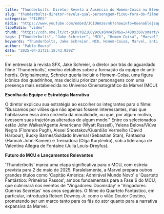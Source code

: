```yaml
---
title: "Thunderbolts: Diretor Revela a Ausência do Homem-Coisa no Elenco do Filme"
slug: "thunderbolts-diretor-revela-qual-personagem-ficou-fora-do-filme"
categoria: "FILMES"
midia: "https://www.youtube.com/embed/JCIUWmzevnk?showinfo=0&enablejsapi=1"
tipoMidia: "video"
thumb: "https://cdn.ome.lt/ct-gCDVYB21C0y9cGs6MvAi9NGs=/480x360/smart/extras/conteudos/Captura_de_tela_2025-04-21_175142.png"
tags: ["Thunderbolts", "Jake Schreier", "MCU", "Homem-Coisa", "Marvel", "anti-heróis", "cinema", "filmes de super-heróis"]
keywords: "Thunderbolts, Jake Schreier, MCU, Homem-Coisa, Marvel, anti-heróis, cinema, filmes de super-heróis"
author: "Pablo Moura"
data: "2025-04-21T21:18:43.939Z"
---
```


Em entrevista à revista SFX, Jake Schreier, o diretor por trás do aguardado filme 'Thunderbolts', revelou detalhes sobre a formação da equipe de anti-heróis. Originalmente, Schreier queria incluir o Homem-Coisa, uma figura icônica dos quadrinhos, mas decidiu priorizar personagens com uma presença mais estabelecida no Universo Cinematográfico da Marvel (MCU).

**Escolha da Equipe e Estratégia Narrativa**

O diretor explicou sua estratégia ao escolher os integrantes para o filme: "Buscamos por vilões que não apenas fossem interessantes, mas que habitassem essa área cinzenta da moralidade, ou que, por algum motivo, tivessem suas trajetórias alteradas de algum modo." Entre os selecionados estão John Walker/Agente Americano (Wyatt Russell), Yelena Belova/Viúva Negra (Florence Pugh), Alexei Shostakov/Guardião Vermelho (David Harbour), Bucky Barnes/Soldado Invernal (Sebastian Stan), Fantasma (Hannah John-Kamen) e Treinadora (Olga Kurylenko), sob a liderança de Valentina Allegra de Fontaine (Julia Louis-Dreyfus).

**Futuro do MCU e Lançamentos Relevantes**

'Thunderbolts' marca uma etapa significativa para o MCU, com estreia prevista para 2 de maio de 2025. Paralelamente, a Marvel prepara outros grandes títulos como 'Capitão América: Admirável Mundo Novo' e 'Quarteto Fantástico: Primeiros Passos', ambos fundamentais para a Fase 6 do MCU, que culminará nos eventos de 'Vingadores: Doomsday' e 'Vingadores: Guerras Secretas' nos anos seguintes. O filme do Quarteto Fantástico, em particular, introduzirá Robert Downey Jr. como o vilão Doutor Destino, prometendo ser um marco tanto para os fãs do ator quanto para a narrativa expansiva da Marvel.